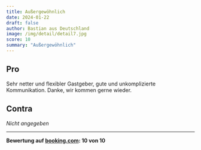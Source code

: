 ```yaml
---
title: Außergewöhnlich
date: 2024-01-22
draft: false
author: Bastian aus Deutschland
image: /img/detail/detail7.jpg
score: 10
summary: "Außergewöhnlich"
---
```


## Pro

Sehr netter und flexibler Gastgeber, gute und unkomplizierte Kommunikation. Danke, wir kommen gerne wieder.

## Contra

*Nicht angegeben*

---

**Bewertung auf [booking.com](https://www.booking.com/hotel/de/gasthaus-wini.de.html): 10 von 10**
